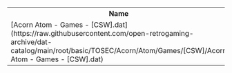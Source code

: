 <table>
<tr><th>Name</th><th>Size</th></tr>
<tr><td>[Acorn Atom - Games - [CSW].dat](https://raw.githubusercontent.com/open-retrogaming-archive/dat-catalog/main/root/basic/TOSEC/Acorn/Atom/Games/[CSW]/Acorn Atom - Games - [CSW].dat)</td><td>4314</td></tr>
</table>
